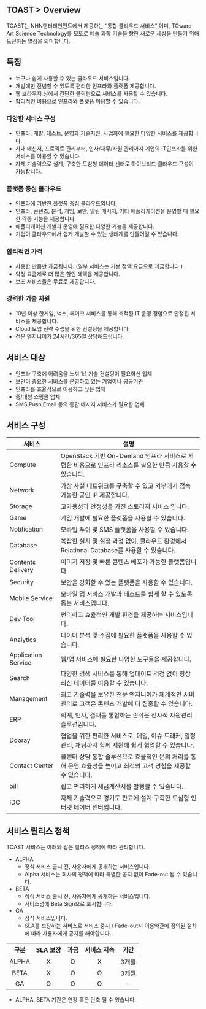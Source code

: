 ## TOAST > Overview

TOAST는 NHN엔터테인먼트에서 제공하는 “통합 클라우드 서비스” 이며, TOward Art Science Technology를 모토로 예술 과학 기술을 향한 새로운 세상을 만들기 위해 도전하는 열정을 의미합니다.

## 특징

- 누구나 쉽게 사용할 수 있는 클라우드 서비스입니다.
- 개발에만 전념할 수 있도록 편리한 인프라와 플랫폼 제공합니다.
- 웹 브라우저 상에서 간단한 클릭만으로 서비스를 사용할 수 있습니다.
- 합리적인 비용으로 인프라와 플랫폼 이용할 수 있습니다.

### 다양한 서비스 구성

- 인프라, 개발, 테스트, 운영과 기술지원, 사업화에 필요한 다양한 서비스를 제공합니다.
- 사내 메신저, 프로젝트 관리부터, 인사/재무/자원 관리까지 기업의 IT인프라를 위한 서비스를 이용할 수 있습니다.
- 자체 기술력으로 설계, 구축한 도심형 데이터 센터로 하이브리드 클라우드 구성이 가능합니다.

### 플랫폼 중심 클라우드

- 인프라에 기반한 플랫폼 중심 클라우드입니다.
- 인프라, 콘텐츠, 분석, 게임, 보안, 알림 메시지, 기타 애플리케이션을 운영할 때 필요한 각종 기능을 제공합니다.
- 애플리케이션 개발과 운영에 필요한 다양한 기능을 제공합니다.
- 기업이 클라우드에서 쉽게 개발할 수 있는 생태계를 만들어갈 수 있습니다.

### 합리적인 가격

- 사용한 만큼만 과금됩니다. (일부 서비스는 기본 정액 요금으로 과금합니다.)
- 약정 요금제로 더 많은 할인 혜택을 제공합니다.
- 보조 서비스들은 무료로 제공합니다.

### 강력한 기술 지원

- 10년 이상 한게임, 벅스, 페이코 서비스를 통해 축적된 IT 운영 경험으로 안정된 서비스를 제공합니다.
- Cloud 도입 전략 수립을 위한 컨설팅을 제공합니다.
- 전문 엔지니어가 24시간/365일 상담해드립니다.

## 서비스 대상

- 인프라 구축에 어려움을 느껴 1:1 기술 컨설팅이 필요하신 업체
- 보안이 중요한 서비스를 운영하고 있는 기업이나 공공기관
- 인프라를 효율적으로 이용하고 싶은 업체
- 중/대형 쇼핑몰 업체
- SMS,Push,Email 등의 통합 메시지 서비스가 필요한 업체

## 서비스 구성

| 서비스 | 설명 |
| --- | --- |
| Compute | OpenStack 기반 On-Demand 인프라 서비스로 저렴한 비용으로 인프라 리소스를 필요한 만큼 사용할 수 있습니다. |
| Network | 가상 사설 네트워크를 구축할 수 있고 외부에서 접속 가능한 공인 IP 제공합니다. |
| Storage | 고가용성과 안정성을 가진 스토리지 서비스 입니다. |
| Game | 게임 개발에 필요한 플랫폼을 사용할 수 있습니다. |
| Notification | 모바일 푸쉬 및 SMS 플랫폼을 사용할 수 있습니다. |
| Database | 복잡한 설치 및 설정 과정 없이, 클라우드 환경에서 Relational Database를 사용할 수 있습니다. |
| Contents Delivery | 이미지 저장 및 빠른 콘텐츠 배포가 가능한 플랫폼입니다. |
| Security | 보안을 강화할 수 있는 플랫폼을 사용할 수 있습니다. |
| Mobile Service | 모바일 앱 서비스 개발과 테스트를 쉽게 할 수 있도록 돕는 서비스입니다. |
| Dev Tool | 편리하고 효율적인 개발 환경을 제공하는 서비스입니다. |
| Analytics | 데이터 분석 및 수집에 필요한 플랫폼을 사용할 수 있습니다. |
| Application Service | 웹/앱 서비스에 필요한 다양한 도구들을 제공합니다. |
| Search  | 다양한 검색 서비스를 통해 업데이트 걱정 없이 항상 최신 데이터를 이용할 수 있습니다. |
| Management | 최고 기술력을 보유한 전문 엔지니어가 체계적인 서버 관리로 고객은 콘텐츠 개발에 더 집중할 수 있습니다. |
| ERP  | 회계, 인사, 결재를 통합하는 손쉬운 전사적 자원관리 솔루션입니다. |
| Dooray  | 협업을 위한 편리한 서비스로, 메일, 이슈 트래커, 일정 관리, 채팅까지 함께 지원해 쉽게 협업할 수 있습니다. |
| Contact Center | 콜센터 상담 통합 솔루션으로 효율적인 문의 처리를 통해 운영 효율성을 높이고 최적의 고객 경험을 제공할 수 있습니다. |
| bill | 쉽고 편리하게 세금계산서를 발행할 수 있습니다. |
| IDC  | 자체 기술력으로 경기도 판교에 설계·구축한 도심형 인터넷 데이터 센터입니다. |

## 서비스 릴리스 정책

TOAST 서비스는 아래와 같은 릴리스 정책에 따라 관리합니다.

- ALPHA
    - 정식 서비스 출시 전, 사용자에게 공개하는 서비스입니다.
    - Alpha 서비스는 회사의 정책에 따라 특별한 공지 없이 Fade-out 될 수 있습니다.
- BETA
    - 정식 서비스 출시 전, 사용자에게 공개하는 서비스입니다.
    - 서비스명에 Beta Sign으로 표시합니다.
- GA
    - 정식 서비스입니다.
    - SLA를 보장하는 서비스로 서비스 중지 / Fade-out시 이용약관에 정의된 절차에 따라 사용자에게 공지를 해야합니다.

| 구분 | SLA 보장 | 과금 | 서비스 지속 | 기간 |
| :---: | :---: | :---: | :---: | :---: |
| ALPHA | X | O | X | 3개월 |
| BETA | X | O | O | 3개월 |
| GA | O | O | O | - |

- ALPHA, BETA 기간은 연장 혹은 단축 될 수 있습니다.
